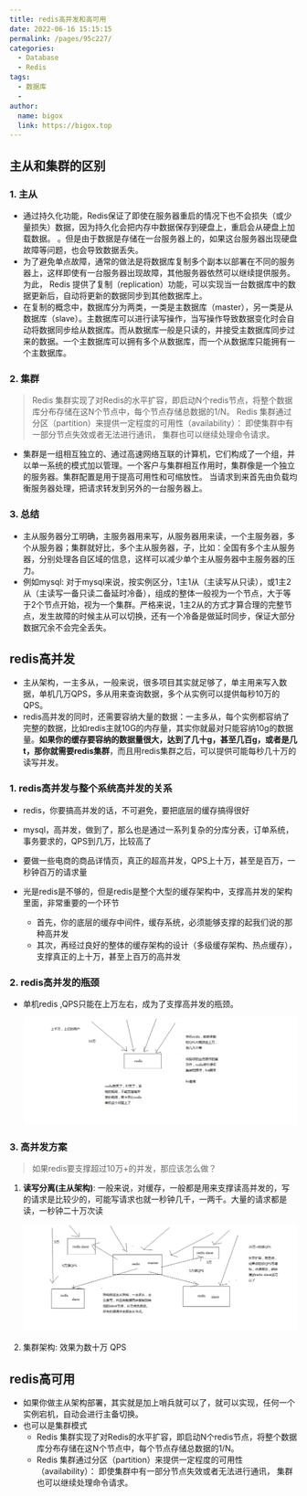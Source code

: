 ```yaml
---
title: redis高并发和高可用
date: 2022-06-16 15:15:15
permalink: /pages/95c227/
categories:
  - Database
  - Redis
tags:
  - 数据库
  - 
author: 
  name: bigox
  link: https://bigox.top
---
```

## 主从和集群的区别

### 1. 主从

- 通过持久化功能，Redis保证了即使在服务器重启的情况下也不会损失（或少量损失）数据，因为持久化会把内存中数据保存到硬盘上，重启会从硬盘上加载数据。 。但是由于数据是存储在一台服务器上的，如果这台服务器出现硬盘故障等问题，也会导致数据丢失。
- 为了避免单点故障，通常的做法是将数据库复制多个副本以部署在不同的服务器上，这样即使有一台服务器出现故障，其他服务器依然可以继续提供服务。为此， Redis 提供了复制（replication）功能，可以实现当一台数据库中的数据更新后，自动将更新的数据同步到其他数据库上。
- 在复制的概念中，数据库分为两类，一类是主数据库（master），另一类是从数据库（slave）。主数据库可以进行读写操作，当写操作导致数据变化时会自动将数据同步给从数据库。而从数据库一般是只读的，并接受主数据库同步过来的数据。一个主数据库可以拥有多个从数据库，而一个从数据库只能拥有一个主数据库。

### 2. 集群

> Redis 集群实现了对Redis的水平扩容，即启动N个redis节点，将整个数据库分布存储在这N个节点中，每个节点存储总数据的1/N。
> Redis 集群通过分区（partition）来提供一定程度的可用性（availability）： 即使集群中有一部分节点失效或者无法进行通讯， 集群也可以继续处理命令请求。

- 集群是一组相互独立的、通过高速网络互联的计算机，它们构成了一个组，并以单一系统的模式加以管理。一个客户与集群相互作用时，集群像是一个独立的服务器。集群配置是用于提高可用性和可缩放性。 当请求到来首先由负载均衡服务器处理，把请求转发到另外的一台服务器上。

### 3. 总结

- 主从服务器分工明确，主服务器用来写，从服务器用来读，一个主服务器，多个从服务器；集群就好比，多个主从服务器，子，比如：全国有多个主从服务器，分别处理各自区域的信息，这样可以减少单个主从服务器中主服务器的压力。
- 例如mysql: 对于mysql来说，按实例区分，1主1从（主读写从只读），或1主2从（主读写一备只读二备延时冷备），组成的整体一般视为一个节点，大于等于2个节点开始，视为一个集群。严格来说，1主2从的方式才算合理的完整节点，发生故障的时候主从可以切换，还有一个冷备是做延时同步，保证大部分数据冗余不会完全丢失。

## redis高并发

- 主从架构，一主多从，一般来说，很多项目其实就足够了，单主用来写入数据，单机几万QPS，多从用来查询数据，多个从实例可以提供每秒10万的QPS。
- redis高并发的同时，还需要容纳大量的数据：一主多从，每个实例都容纳了完整的数据，比如redis主就10G的内存量，其实你就最对只能容纳10g的数据量。**如果你的缓存要容纳的数据量很大，达到了几十g，甚至几百g，或者是几t，那你就需要redis集群**，而且用redis集群之后，可以提供可能每秒几十万的读写并发。

### 1. redis高并发与整个系统高并发的关系

- redis，你要搞高并发的话，不可避免，要把底层的缓存搞得很好

- mysql，高并发，做到了，那么也是通过一系列复杂的分库分表，订单系统，事务要求的，QPS到几万，比较高了

- 要做一些电商的商品详情页，真正的超高并发，QPS上十万，甚至是百万，一秒钟百万的请求量

- 光是redis是不够的，但是redis是整个大型的缓存架构中，支撑高并发的架构里面，非常重要的一个环节
  - 首先，你的底层的缓存中间件，缓存系统，必须能够支撑的起我们说的那种高并发
  - 其次，再经过良好的整体的缓存架构的设计（多级缓存架构、热点缓存），支撑真正的上十万，甚至上百万的高并发

### 2. redis高并发的瓶颈

- 单机redis ,QPS只能在上万左右，成为了支撑高并发的瓶颈。

  ![image-20220615173043375](https://raw.githubusercontent.com/daniuEvan/pictrues/main/Typora/20220616150901.png)

### 3. 高并发方案

> 如果redis要支撑超过10万+的并发，那应该怎么做？

1. **读写分离(主从架构)**: 一般来说，对缓存，一般都是用来支撑读高并发的，写的请求是比较少的，可能写请求也就一秒钟几千，一两千。大量的请求都是读，一秒钟二十万次读

   ![image-20220615173446360](https://raw.githubusercontent.com/daniuEvan/pictrues/main/Typora/20220616150904.png)

2. 集群架构: 效果为数十万 QPS

## redis高可用

- 如果你做主从架构部署，其实就是加上哨兵就可以了，就可以实现，任何一个实例宕机，自动会进行主备切换。
- 也可以是集群模式 
  - Redis 集群实现了对Redis的水平扩容，即启动N个redis节点，将整个数据库分布存储在这N个节点中，每个节点存储总数据的1/N。
  - Redis 集群通过分区（partition）来提供一定程度的可用性（availability）： 即使集群中有一部分节点失效或者无法进行通讯， 集群也可以继续处理命令请求。